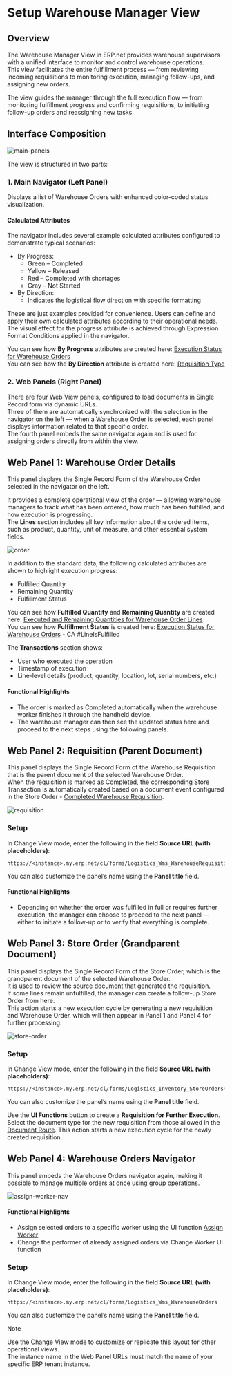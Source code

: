 # Setup Warehouse Manager View

## Overview

The Warehouse Manager View in ERP.net provides warehouse supervisors with a unified interface to monitor and control warehouse operations.  
This view facilitates the entire fulfillment process — from reviewing incoming requisitions to monitoring execution, managing follow-ups, and assigning new orders.

The view guides the manager through the full execution flow — from monitoring fulfillment progress and confirming requisitions, to initiating follow-up orders and reassigning new tasks.

## Interface Composition

![main-panels](pictures/main-panels.png)

The view is structured in two parts:

### 1. Main Navigator (Left Panel)

Displays a list of Warehouse Orders with enhanced color-coded status visualization.

#### Calculated Attributes

The navigator includes several example calculated attributes configured to demonstrate typical scenarios:

- By Progress:
  - Green – Completed
  - Yellow – Released
  - Red – Completed with shortages
  - Gray – Not Started
- By Direction:
  - Indicates the logistical flow direction with specific formatting

These are just examples provided for convenience. Users can define and apply their own calculated attributes according to their operational needs.
The visual effect for the progress attribute is achieved through Expression Format Conditions applied in the navigator.

You can see how **By Progress** attributes are created here: [Execution Status for Warehouse Orders](../../../../advanced/calculated-attributes/examples/execution-status-for-warehouse-orders.md)  
You can see how the **By Direction** attribute is created here: [Requisition Type](../../../../advanced/calculated-attributes/examples/requisition-type.md)

### 2. Web Panels (Right Panel)

There are four Web View panels, configured to load documents in Single Record form via dynamic URLs.  
Three of them are automatically synchronized with the selection in the navigator on the left — when a Warehouse Order is selected, each panel displays information related to that specific order.  
The fourth panel embeds the same navigator again and is used for assigning orders directly from within the view.

## Web Panel 1: Warehouse Order Details

This panel displays the Single Record Form of the Warehouse Order selected in the navigator on the left.

It provides a complete operational view of the order — allowing warehouse managers to track what has been ordered, how much has been fulfilled, and how execution is progressing.  
The **Lines** section includes all key information about the ordered items, such as product, quantity, unit of measure, and other essential system fields.

![order](pictures/order.png)

In addition to the standard data, the following calculated attributes are shown to highlight execution progress:

- Fulfilled Quantity  
- Remaining Quantity  
- Fulfillment Status  

You can see how **Fulfilled Quantity** and **Remaining Quantity** are created here: [Executed and Remaining Quantities for Warehouse Order Lines](../../../../advanced/calculated-attributes/examples/executed-and-remaining-quantities-for-warehouse-order-lines.md)  
You can see how **Fulfillment Status** is created here: [Execution Status for Warehouse Orders](../../../../advanced/calculated-attributes/examples/execution-status-for-warehouse-orders.md) -  CA #LineIsFulfilled

The **Transactions** section shows:

- User who executed the operation  
- Timestamp of execution  
- Line-level details (product, quantity, location, lot, serial numbers, etc.)

#### Functional Highlights

- The order is marked as Completed automatically when the warehouse worker finishes it through the handheld device.  
- The warehouse manager can then see the updated status here and proceed to the next steps using the following panels.

## Web Panel 2: Requisition (Parent Document)

This panel displays the Single Record Form of the Warehouse Requisition that is the parent document of the selected Warehouse Order.  
When the requisition is marked as Completed, the corresponding Store Transaction is automatically created based on a document event configured in the Store Order - [Completed Warehouse Requisition](document-flow.md). 

![requisition](pictures/requisition.png)

### Setup

In Change View mode, enter the following in the field **Source URL (with placeholders)**:
```
https://<instance>.my.erp.net/cl/forms/Logistics_Wms_WarehouseRequisitions({Parent.Id})
```
You can also customize the panel’s name using the **Panel title** field.

#### Functional Highlights

- Depending on whether the order was fulfilled in full or requires further execution, the manager can choose to proceed to the next panel — either to initiate a follow-up or to verify that everything is complete.

## Web Panel 3: Store Order (Grandparent Document)

This panel displays the Single Record Form of the Store Order, which is the grandparent document of the selected Warehouse Order.  
It is used to review the source document that generated the requisition.  
If some lines remain unfulfilled, the manager can create a follow-up Store Order from here.  
This action starts a new execution cycle by generating a new requisition and Warehouse Order, which will then appear in Panel 1 and Panel 4 for further processing.

![store-order](pictures/store-order.png)

### Setup

In Change View mode, enter the following in the field **Source URL (with placeholders)**:
```
https://<instance>.my.erp.net/cl/forms/Logistics_Inventory_StoreOrders({Parent.Parent.Id})
```
You can also customize the panel’s name using the **Panel title** field.

Use the **UI Functions** button to create a **Requisition for Further Execution**.  
Select the document type for the new requisition from those allowed in the [Document Route](document-flow.md).
This action starts a new execution cycle for the newly created requisition.

## Web Panel 4: Warehouse Orders Navigator

This panel embeds the Warehouse Orders navigator again, making it possible to manage multiple orders at once using group operations.

![assign-worker-nav](pictures/assign-worker-nav.png)

#### Functional Highlights

- Assign selected orders to a specific worker using the UI function [Assign Worker](assign-worker.md#)
- Change the performer of already assigned orders via Change Worker UI function

### Setup

In Change View mode, enter the following in the field **Source URL (with placeholders)**:
```
https://<instance>.my.erp.net/cl/forms/Logistics_Wms_WarehouseOrders
```
You can also customize the panel’s name using the **Panel title** field.

> [!NOTE]  
> Use the Change View mode to customize or replicate this layout for other operational views.  
> The instance name in the Web Panel URLs must match the name of your specific ERP tenant instance.

